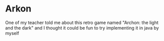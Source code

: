 # Arkon
One of my teacher told me about this retro game named "Archon: the light and the dark" and I thought it could be fun to try implementing it in java by myself
